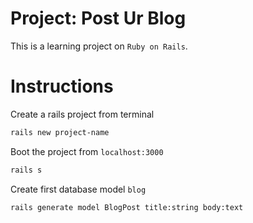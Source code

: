 # Project: Post Ur Blog

This is a learning project on `Ruby on Rails`. 

# Instructions

Create a rails project from terminal
```bash
rails new project-name
```

Boot the project from `localhost:3000`
```bash
rails s
```
Create first database model `blog`
```bash
rails generate model BlogPost title:string body:text
```

